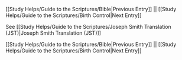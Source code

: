 [[Study Helps/Guide to the Scriptures/Bible|Previous Entry]]  ||  [[Study Helps/Guide to the Scriptures/Birth Control|Next Entry]]

 See [[Study Helps/Guide to the Scriptures/Joseph Smith Translation (JST)|Joseph Smith Translation (JST)]]

[[Study Helps/Guide to the Scriptures/Bible|Previous Entry]]  ||  [[Study Helps/Guide to the Scriptures/Birth Control|Next Entry]]